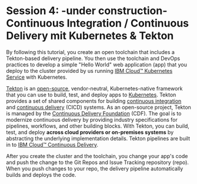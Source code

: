 # Session 4: -under construction- Continuous Integration / Continuous Delivery mit Kubernetes & Tekton

By following this tutorial, you create an open toolchain that includes a Tekton-based delivery pipeline. You then use the toolchain and DevOps practices to develop a simple "Hello World" web application \(app\) that you deploy to the cluster provided by us running [IBM Cloud™ Kubernetes Service](https://www.ibm.com/garage/method/practices/run/tool_ibm_container) with Kubernetes. 

[Tekton](https://www.ibm.com/cloud/blog/tekton-a-modern-approach-to-continuous-delivery) is an [open-source](https://tekton.dev/), vendor-neutral, Kubernetes-native framework that you can use to build, test, and deploy apps to [Kubernetes](https://www.ibm.com/cloud/learn/kubernetes). Tekton provides a set of shared components for building [continuous integration](https://www.ibm.com/cloud/learn/continuous-integration) and [continuous delivery](https://www.ibm.com/cloud/learn/continuous-delivery) \(CICD\) systems. As an open-source project, Tekton is managed by the [Continuous Delivery Foundation](https://cd.foundation/) \(CDF\). The goal is to modernize continuous delivery by providing industry specifications for pipelines, workflows, and other building blocks. With Tekton, you can build, test, and deploy **across cloud providers or on-premises systems** by abstracting the underlying implementation details. Tekton pipelines are built in to [IBM Cloud™ Continuous Delivery](https://www.ibm.com/cloud/blog/announcements/build-and-deliver-using-tekton-enabled-pipelines).

After you create the cluster and the toolchain, you change your app's code and push the change to the Git Repos and Issue Tracking repository \(repo\). When you push changes to your repo, the delivery pipeline automatically builds and deploys the code.


